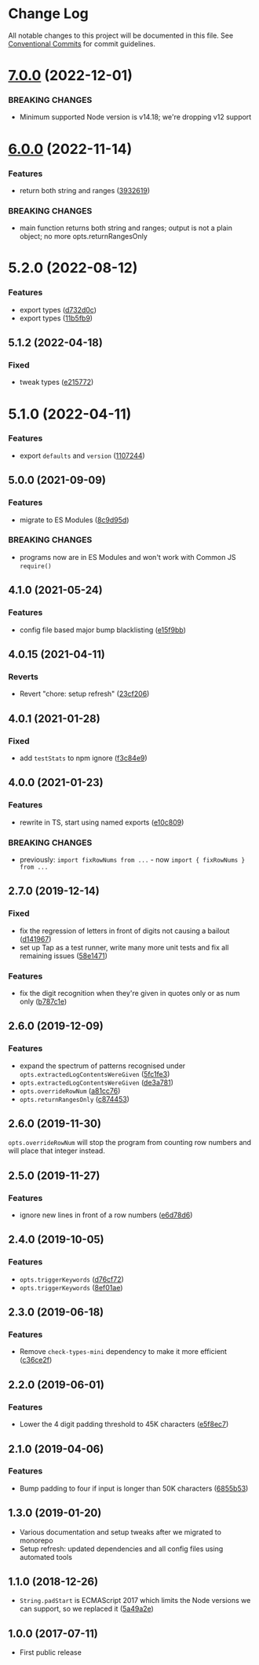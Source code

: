 # Change Log

All notable changes to this project will be documented in this file.
See [Conventional Commits](https://conventionalcommits.org) for commit guidelines.

# [7.0.0](https://github.com/codsen/codsen/compare/js-row-num@6.0.0...js-row-num@7.0.0) (2022-12-01)

### BREAKING CHANGES

- Minimum supported Node version is v14.18; we're dropping v12 support

# [6.0.0](https://github.com/codsen/codsen/compare/js-row-num@5.2.12...js-row-num@6.0.0) (2022-11-14)

### Features

- return both string and ranges ([3932619](https://github.com/codsen/codsen/commit/39326195ebf97a2ef3e3b29534a08c2c8b115f9e))

### BREAKING CHANGES

- main function returns both string and ranges; output is not a plain object; no more
  opts.returnRangesOnly

# 5.2.0 (2022-08-12)

### Features

- export types ([d732d0c](https://github.com/codsen/codsen/commit/d732d0c0447ec355650b632aae6906e71a621e50))
- export types ([11b5fb9](https://github.com/codsen/codsen/commit/11b5fb936ce20e0a77c3a09806773e1cd7695c50))

## 5.1.2 (2022-04-18)

### Fixed

- tweak types ([e215772](https://github.com/codsen/codsen/commit/e215772dc1c9f9efcbdc92f26c3370f5dd0e027e))

# 5.1.0 (2022-04-11)

### Features

- export `defaults` and `version` ([1107244](https://github.com/codsen/codsen/commit/1107244b45eff96ac1fc4ab992031ede0d10ba8c))

## 5.0.0 (2021-09-09)

### Features

- migrate to ES Modules ([8c9d95d](https://github.com/codsen/codsen/commit/8c9d95d5dea0b769c2f070397141918a4893d575))

### BREAKING CHANGES

- programs now are in ES Modules and won't work with Common JS `require()`

## 4.1.0 (2021-05-24)

### Features

- config file based major bump blacklisting ([e15f9bb](https://github.com/codsen/codsen/commit/e15f9bba1c4fd5f847ac28b3f38fa6ee633f5dca))

## 4.0.15 (2021-04-11)

### Reverts

- Revert "chore: setup refresh" ([23cf206](https://github.com/codsen/codsen/commit/23cf206970a087ff0fa04e61f94d919f59ab3881))

## 4.0.1 (2021-01-28)

### Fixed

- add `testStats` to npm ignore ([f3c84e9](https://github.com/codsen/codsen/commit/f3c84e95afc5514214312f913692d85b2e12eb29))

## 4.0.0 (2021-01-23)

### Features

- rewrite in TS, start using named exports ([e10c809](https://github.com/codsen/codsen/commit/e10c8093a07a7ed633e088eca22de9780862603a))

### BREAKING CHANGES

- previously: `import fixRowNums from ...` - now `import { fixRowNums } from ...`

## 2.7.0 (2019-12-14)

### Fixed

- fix the regression of letters in front of digits not causing a bailout ([d141967](https://gitlab.com/codsen/codsen/commit/d14196750fa3b83d049bbd573fe0851ef150120f))
- set up Tap as a test runner, write many more unit tests and fix all remaining issues ([58e1471](https://gitlab.com/codsen/codsen/commit/58e147195282077df7ad20efb00dac95976ac24d))

### Features

- fix the digit recognition when they're given in quotes only or as num only ([b787c1e](https://gitlab.com/codsen/codsen/commit/b787c1ed86671311a21f842e42f2305e5914b15b))

## 2.6.0 (2019-12-09)

### Features

- expand the spectrum of patterns recognised under `opts.extractedLogContentsWereGiven` ([5fc1fe3](https://gitlab.com/codsen/codsen/commit/5fc1fe3e9fece9cbf99a013b9c911768366d80e7))
- `opts.extractedLogContentsWereGiven` ([de3a781](https://gitlab.com/codsen/codsen/commit/de3a781cd78ca0d4c276d4f0a177a4da1f4237c2))
- `opts.overrideRowNum` ([a81cc76](https://gitlab.com/codsen/codsen/commit/a81cc768f317f54d4456c4891c31ebedf5282b88))
- `opts.returnRangesOnly` ([c874453](https://gitlab.com/codsen/codsen/commit/c87445382d887631de6ba048a2e54bb0c65c8f9f))

## 2.6.0 (2019-11-30)

`opts.overrideRowNum` will stop the program from counting row numbers and will place that integer instead.

## 2.5.0 (2019-11-27)

### Features

- ignore new lines in front of a row numbers ([e6d78d6](https://gitlab.com/codsen/codsen/commit/e6d78d6a830f06e5a7910ea266367b0d16dc3fd1))

## 2.4.0 (2019-10-05)

### Features

- `opts.triggerKeywords` ([d76cf72](https://gitlab.com/codsen/codsen/commit/d76cf72))
- `opts.triggerKeywords` ([8ef01ae](https://gitlab.com/codsen/codsen/commit/8ef01ae))

## 2.3.0 (2019-06-18)

### Features

- Remove `check-types-mini` dependency to make it more efficient ([c36ce2f](https://gitlab.com/codsen/codsen/commit/c36ce2f))

## 2.2.0 (2019-06-01)

### Features

- Lower the 4 digit padding threshold to 45K characters ([e5f8ec7](https://gitlab.com/codsen/codsen/commit/e5f8ec7))

## 2.1.0 (2019-04-06)

### Features

- Bump padding to four if input is longer than 50K characters ([6855b53](https://gitlab.com/codsen/codsen/commit/6855b53))

## 1.3.0 (2019-01-20)

- Various documentation and setup tweaks after we migrated to monorepo
- Setup refresh: updated dependencies and all config files using automated tools

## 1.1.0 (2018-12-26)

- `String.padStart` is ECMAScript 2017 which limits the Node versions we can support, so we replaced it ([5a49a2e](https://gitlab.com/codsen/codsen/tree/master/packages/js-row-num/commits/5a49a2e))

## 1.0.0 (2017-07-11)

- First public release

